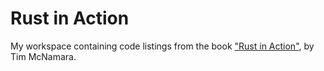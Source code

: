 # Rust in Action

My workspace containing code listings from the book ["Rust in
Action"](https://www.manning.com/books/rust-in-action), by Tim McNamara.
